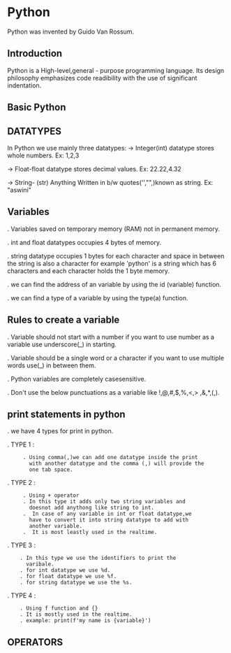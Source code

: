 
# Python

Python was invented by Guido Van Rossum.



## Introduction
  Python is a High-level,general - purpose programming language.
  Its design philosophy emphasizes code readibility with the use of significant indentation.
## Basic Python

## DATATYPES
 
In Python we use mainly three datatypes:
-> Integer(int) datatype stores whole numbers.
Ex: 1,2,3

-> Float-float datatype stores decimal values.
Ex: 22.22,4.32

-> String- (str) Anything Written in b/w quotes('',"",)known as string.
Ex: "aswini" 

## Variables

. Variables saved on temporary memory (RAM) not in permanent 
  memory.
  
. int and float datatypes occupies 4 bytes of memory.

. string datatype occupies 1 bytes for each character and space 
  in  between the string is also a character for example 'python' 
  is a string which has 6 characters and each character holds the 1
  byte memory.

 . we can find the address of an variable by using the id
   (variable) function. 

. we can find a type of a variable by using the type(a) function.
## Rules to create a variable

. Variable should not start with a number if you want to use 
  number as a variable use underscore(_) in starting.

. Variable should be a single word or a character if you want to 
  use multiple words use(_) in between them.

. Python variables are completely casesensitive.

. Don't use the below punctuations as a variable like !,@,#,$,%,<,>
   ,&,*,(,).

  

 
## print statements in python

. we have 4 types for print in python.

. TYPE 1 :
         
         . Using comma(,)we can add one datatype inside the print
           with another datatype and the comma (,) will provide the
           one tab space.

. TYPE 2 :

         . Using + operator 
         . In this type it adds only two string variables and
           doesnot add anythong like string to int.
         .  In case of any variable in int or float datatype,we 
           have to convert it into string datatype to add with 
           another variable.
         .  It is most leastly used in the realtime.

. TYPE 3 :

        . In this type we use the identifiers to print the 
          varibale.
        . for int datatype we use %d.
        . for float datatype we use %f.
        . for string datatype we use the %s.

. TYPE 4 :
        
        . Using f function and {}
        . It is mostly used in the realtime.
        . example: print(f'my name is {variable}')
          
          
## OPERATORS


